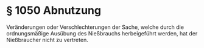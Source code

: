 # § 1050 Abnutzung
Veränderungen oder Verschlechterungen der Sache, welche durch die ordnungsmäßige Ausübung des Nießbrauchs herbeigeführt werden, hat der Nießbraucher nicht zu vertreten.